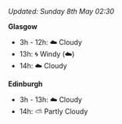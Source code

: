 *Updated: Sunday 8th May 02:30*

**Glasgow**

* 3h - 12h: :cloud: Cloudy
* 13h: :cyclone: Windy (:cloud:)
* 14h: :cloud: Cloudy

**Edinburgh**

* 3h - 13h: :cloud: Cloudy
* 14h: :partly_sunny: Partly Cloudy
